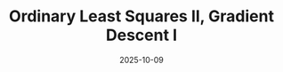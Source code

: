 ---
layout: lecture
number: 13
date: 2025-10-09
published: false
title: Ordinary Least Squares II, Gradient Descent I
presented_by: Josh Grossman
slido:
recording: 
files:
  slides: 
  pdf_slides:
  code:
  code_html:
  notebook:
  notes:
  additional_files:
    - name:
      link:
      target: #or leave empty
---